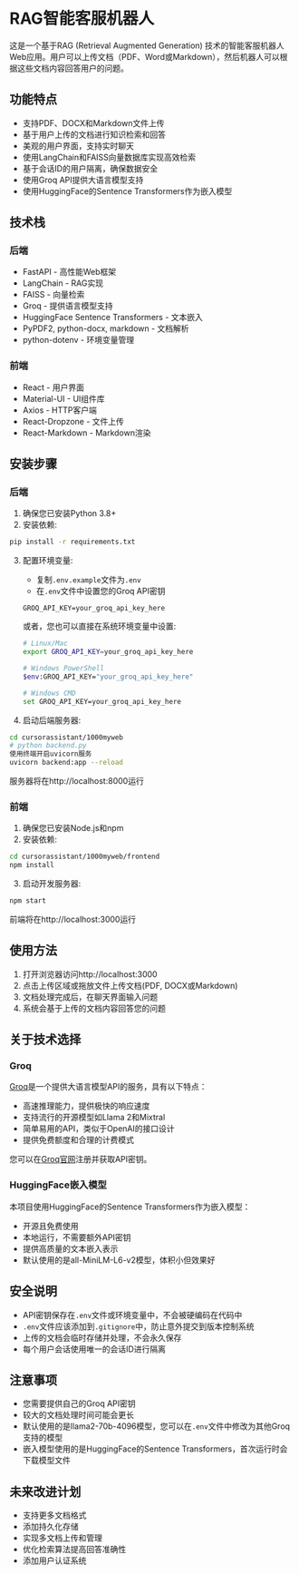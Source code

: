 # RAG智能客服机器人

这是一个基于RAG (Retrieval Augmented Generation) 技术的智能客服机器人Web应用。用户可以上传文档（PDF、Word或Markdown），然后机器人可以根据这些文档内容回答用户的问题。

## 功能特点

- 支持PDF、DOCX和Markdown文件上传
- 基于用户上传的文档进行知识检索和回答
- 美观的用户界面，支持实时聊天
- 使用LangChain和FAISS向量数据库实现高效检索
- 基于会话ID的用户隔离，确保数据安全
- 使用Groq API提供大语言模型支持
- 使用HuggingFace的Sentence Transformers作为嵌入模型

## 技术栈

### 后端
- FastAPI - 高性能Web框架
- LangChain - RAG实现
- FAISS - 向量检索
- Groq - 提供语言模型支持
- HuggingFace Sentence Transformers - 文本嵌入
- PyPDF2, python-docx, markdown - 文档解析
- python-dotenv - 环境变量管理

### 前端
- React - 用户界面
- Material-UI - UI组件库
- Axios - HTTP客户端
- React-Dropzone - 文件上传
- React-Markdown - Markdown渲染

## 安装步骤

### 后端

1. 确保您已安装Python 3.8+
2. 安装依赖:

```bash
pip install -r requirements.txt
```

3. 配置环境变量:
   - 复制`.env.example`文件为`.env`
   - 在`.env`文件中设置您的Groq API密钥

   ```
   GROQ_API_KEY=your_groq_api_key_here
   ```

   或者，您也可以直接在系统环境变量中设置:

   ```bash
   # Linux/Mac
   export GROQ_API_KEY=your_groq_api_key_here
   
   # Windows PowerShell
   $env:GROQ_API_KEY="your_groq_api_key_here"
   
   # Windows CMD
   set GROQ_API_KEY=your_groq_api_key_here
   ```

4. 启动后端服务器:

```bash
cd cursorassistant/1000myweb
# python backend.py
使用终端开启uvicorn服务
uvicorn backend:app --reload
```

服务器将在http://localhost:8000运行

### 前端

1. 确保您已安装Node.js和npm
2. 安装依赖:

```bash
cd cursorassistant/1000myweb/frontend
npm install
```

3. 启动开发服务器:

```bash
npm start
```

前端将在http://localhost:3000运行

## 使用方法

1. 打开浏览器访问http://localhost:3000
2. 点击上传区域或拖放文件上传文档(PDF, DOCX或Markdown)
3. 文档处理完成后，在聊天界面输入问题
4. 系统会基于上传的文档内容回答您的问题

## 关于技术选择

### Groq
[Groq](https://groq.com/)是一个提供大语言模型API的服务，具有以下特点：
- 高速推理能力，提供极快的响应速度
- 支持流行的开源模型如Llama 2和Mixtral
- 简单易用的API，类似于OpenAI的接口设计
- 提供免费额度和合理的计费模式

您可以在[Groq官网](https://groq.com/)注册并获取API密钥。

### HuggingFace嵌入模型
本项目使用HuggingFace的Sentence Transformers作为嵌入模型：
- 开源且免费使用
- 本地运行，不需要额外API密钥
- 提供高质量的文本嵌入表示
- 默认使用的是all-MiniLM-L6-v2模型，体积小但效果好

## 安全说明

- API密钥保存在`.env`文件或环境变量中，不会被硬编码在代码中
- `.env`文件应该添加到`.gitignore`中，防止意外提交到版本控制系统
- 上传的文档会临时存储并处理，不会永久保存
- 每个用户会话使用唯一的会话ID进行隔离

## 注意事项

- 您需要提供自己的Groq API密钥
- 较大的文档处理时间可能会更长
- 默认使用的是llama2-70b-4096模型，您可以在`.env`文件中修改为其他Groq支持的模型
- 嵌入模型使用的是HuggingFace的Sentence Transformers，首次运行时会下载模型文件

## 未来改进计划

- 支持更多文档格式
- 添加持久化存储
- 实现多文档上传和管理
- 优化检索算法提高回答准确性
- 添加用户认证系统 